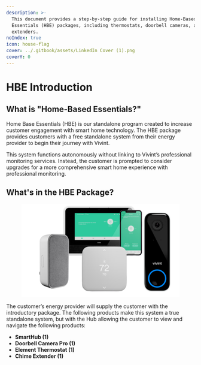```yaml
---
description: >-
  This document provides a step-by-step guide for installing Home-Based
  Essentials (HBE) packages, including thermostats, doorbell cameras, and Wi-Fi
  extenders.
noIndex: true
icon: house-flag
cover: ../.gitbook/assets/LinkedIn Cover (1).png
coverY: 0
---
```


# HBE Introduction

## What is "Home-Based Essentials?"

Home Base Essentials (HBE) is our standalone program created to increase customer engagement with smart home technology. The HBE package provides customers with a free standalone system from their energy provider to begin their journey with Vivint.

This system functions autonomously without linking to Vivint’s professional monitoring services. Instead, the customer is prompted to consider upgrades for a more comprehensive smart home experience with professional monitoring.

## What's in the HBE Package?

<div align="left"><figure><img src="../.gitbook/assets/Home Base Essentials Training.png" alt="" width="563"><figcaption></figcaption></figure></div>

The customer’s energy provider will supply the customer with the introductory package. The following products make this system a true standalone system, but with the Hub allowing the customer to view and navigate the following products:

* **SmartHub (1)**
* **Doorbell Camera Pro (1)**
* **Element Thermostat (1)**
* **Chime Extender (1)**
